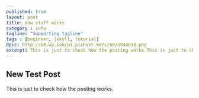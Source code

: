 ```yaml
---
published: true
layout: post
title: How stuff works
category : info
tagline: "Supporting tagline"
tags : [beginner, jekyll, tutorial]
dpic: http://i0.wp.com/p1.pichost.me/i/60/1844618.png
excerpt: This is just to check how the posting works.This is just to check how the posting works.This is just to check how the posting works.This is just to check how the posting works.
---
```



## New Test Post

This is just to check how the posting works.

